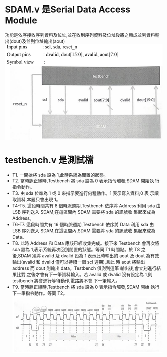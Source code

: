 # SDAM.v 是Serial Data Access Module
功能是依序接收序列資料及位址,並在收到序列資料及位址後將之轉成並列資料輸出(dout)及並列位址輸出(aout)
![My Image](images/module.png)

# testbench.v 是測試檔
- T1. 一開始將 sda 設為 1,此時系統為閒置的狀態。  
- T2. 當時脈正緣時,Testbench 將 sda 設為 0 表示指令觸發;SDAM 開始執
行指令動作。  
- T3. 由 sda 位準為 1 或 0 來指示要進行何種動作。1 表示寫入資料;0 表
示讀取資料,本題只會出現 1。  
- T4-T5. 這段時間共有 8 個時脈週期,Testbench 依序將 Address 利用 sda 由
LSB 序列送入 SDAM;在這區間內 SDAM 需要將 sda 的訊號收
集起來成為 Address。  
- T6-T7. 這段時間共有 16 個時脈週期,Testbench 依序將 Data 利用 sda 由
LSB 序列送入 SDAM,在這區間內,SDAM 需要將 sda 的訊號收
集起來成為 Data。  
- T8. 此時 Address 和 Data 應該已經收集完成。接下來 Testbench 會再次將
sda 設為 1,表示系統再次回到閒置的狀態。等同 T1 時間點。於 T8
之後,SDAM 須將 avalid 及 dvalid 設為 1 表示此時輸出的 aout 及
dout 為有效輸出(avalid 和 dvalid 僅可以持續一個 scl 週期),且此
時 aout 將輸出 address 而 dout 則輸出 data。Testbench 偵測到這筆
輸出後,會立刻進行結果比對,之後才會有下一筆資料輸入。若 avalid
或 dvalid 沒有設定為 1,則 testbench 將會進行等待動作,電路將不會
下一筆輸入。  
- T9. 當時脈正緣時,Testbench 將 sda 設為 0 表示指令觸發,SDAM 開始
執行下一筆指令動作。等同 T2。
![My Image](images/signal.png)
